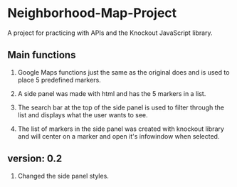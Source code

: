 # Neighborhood-Map-Project

A project for practicing with APIs and the Knockout JavaScript library.

## Main functions

1) Google Maps functions just the same as the original does and is used to place 5 predefined markers.

2) A side panel was made with html and has the 5 markers in a list.

3) The search bar at the top of the side panel is used to filter through the list and displays what the user wants to see.

4) The list of markers in the side panel was created with knockout library and will center on a marker and open it's infowindow when selected.

## version: 0.2

1) Changed the side panel styles.
